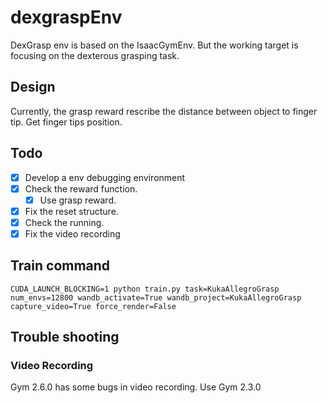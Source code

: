 # dexgraspEnv

DexGrasp env is based on the IsaacGymEnv. But the working target is focusing on the dexterous grasping task.

## Design

Currently, the grasp reward rescribe the distance between object to finger tip. Get finger tips position.

## Todo

- [x] Develop a env debugging environment
- [x] Check the reward function.
	- [x] Use grasp reward.
- [x] Fix the reset structure.
- [x] Check the running.
- [x] Fix the video recording

## Train command

<!-- ```
python train.py task=KukaAllegroGrasp num_envs=12800 wandb_activate=True wandb_project=KukaAllegroGrasp capture_video=True force_render=False
``` -->

```
CUDA_LAUNCH_BLOCKING=1 python train.py task=KukaAllegroGrasp num_envs=12800 wandb_activate=True wandb_project=KukaAllegroGrasp capture_video=True force_render=False
```

## Trouble shooting

### Video Recording 

Gym 2.6.0 has some bugs in video recording. Use Gym 2.3.0